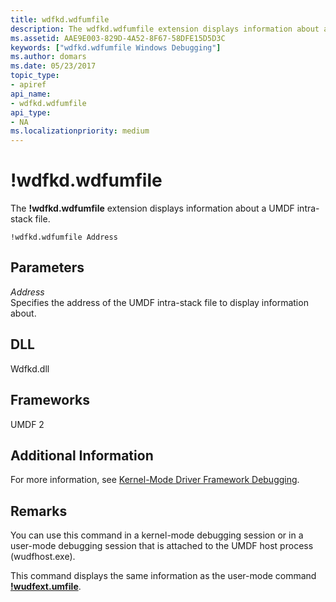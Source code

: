```yaml
---
title: wdfkd.wdfumfile
description: The wdfkd.wdfumfile extension displays information about a UMDF intra-stack file.
ms.assetid: AAE9E003-829D-4A52-8F67-58DFE15D5D3C
keywords: ["wdfkd.wdfumfile Windows Debugging"]
ms.author: domars
ms.date: 05/23/2017
topic_type:
- apiref
api_name:
- wdfkd.wdfumfile
api_type:
- NA
ms.localizationpriority: medium
---
```


# !wdfkd.wdfumfile


The **!wdfkd.wdfumfile** extension displays information about a UMDF intra-stack file.

```
!wdfkd.wdfumfile Address 
```

## <span id="Parameters"></span><span id="parameters"></span><span id="PARAMETERS"></span>Parameters


<span id="_______Address______"></span><span id="_______address______"></span><span id="_______ADDRESS______"></span> *Address*   
Specifies the address of the UMDF intra-stack file to display information about.

## <span id="DLL"></span><span id="dll"></span>DLL


Wdfkd.dll

## <span id="Frameworks"></span><span id="frameworks"></span><span id="FRAMEWORKS"></span>Frameworks


UMDF 2

## <span id="Additional_Information"></span><span id="additional_information"></span><span id="ADDITIONAL_INFORMATION"></span>Additional Information


For more information, see [Kernel-Mode Driver Framework Debugging](kernel-mode-driver-framework-debugging.md).

Remarks
-------

You can use this command in a kernel-mode debugging session or in a user-mode debugging session that is attached to the UMDF host process (wudfhost.exe).

This command displays the same information as the user-mode command [**!wudfext.umfile**](-wudfext-umfile.md).

 

 






